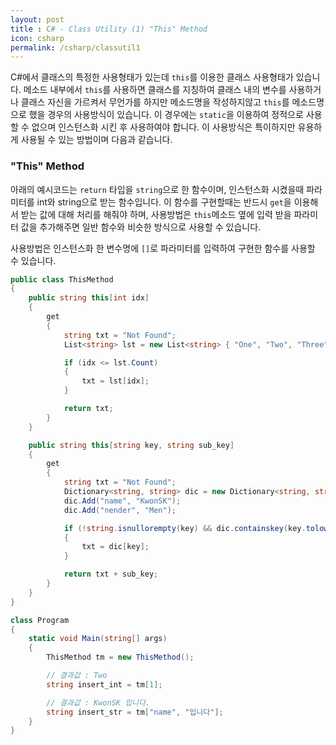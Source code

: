 ```yaml
---
layout: post
title : C# - Class Utility (1) "This" Method
icon: csharp
permalink: /csharp/classutil1
---
```


C#에서 클래스의 특정한 사용형태가 있는데 `this`를 이용한 클래스 사용형태가 있습니다. 메소드 내부에서 `this`를 사용하면 클래스를 지칭하여 클래스 내의 변수를 사용하거나 클래스 자신을 가르켜서 무언가를 하지만 메소드명을 작성하지않고 `this`를 메소드명으로 했을 경우의 사용방식이 있습니다. 이 경우에는 `static`을 이용하여 정적으로 사용할 수 없으며 인스턴스화 시킨 후 사용하여야 합니다. 이 사용방식은 특이하지만 유용하게 사용될 수 있는 방법이며 다음과 같습니다.

### "This" Method

아래의 예시코드는 `return` 타입을 `string`으로 한 함수이며, 인스턴스화 시켰을때 파라미터를 int와 string으로 받는 함수입니다. 이 함수를 구현할때는 반드시 `get`을 이용해서 받는 값에 대해 처리를 해줘야 하며, 사용방법은 `this`메소드 옆에 입력 받을 파라미터 값을 추가해주면 일반 함수와 비슷한 방식으로 사용할 수 있습니다.

사용방법은 인스턴스화 한 변수명에 `[]`로 파라미터를 입력하여 구현한 함수를 사용할 수 있습니다.

```csharp
public class ThisMethod
{
    public string this[int idx]
    {
        get
        {
            string txt = "Not Found";
            List<string> lst = new List<string> { "One", "Two", "Three" };

            if (idx <= lst.Count)
            {
                txt = lst[idx];
            }

            return txt;
        }
    }

    public string this[string key, string sub_key]
    {
        get
        {
            string txt = "Not Found";
            Dictionary<string, string> dic = new Dictionary<string, string>();
            dic.Add("name", "KwonSK");
            dic.Add("nender", "Men");

            if (!string.isnullorempty(key) && dic.containskey(key.tolower()))
            {
                txt = dic[key];
            }

            return txt + sub_key;
        }
    }
}

class Program
{
    static void Main(string[] args)
    {
        ThisMethod tm = new ThisMethod();

        // 결과값 : Two
        string insert_int = tm[1];

        // 결과값 : KwonSK 입니다.
        string insert_str = tm["name", "입니다"];
    }
}
```
